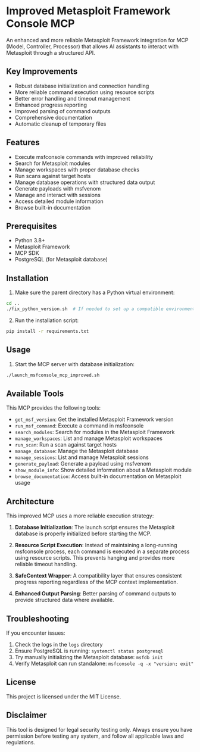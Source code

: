 # Improved Metasploit Framework Console MCP

An enhanced and more reliable Metasploit Framework integration for MCP (Model, Controller, Processor) that allows AI assistants to interact with Metasploit through a structured API.

## Key Improvements

- Robust database initialization and connection handling
- More reliable command execution using resource scripts
- Better error handling and timeout management
- Enhanced progress reporting
- Improved parsing of command outputs
- Comprehensive documentation
- Automatic cleanup of temporary files

## Features

- Execute msfconsole commands with improved reliability
- Search for Metasploit modules
- Manage workspaces with proper database checks
- Run scans against target hosts
- Manage database operations with structured data output
- Generate payloads with msfvenom
- Manage and interact with sessions
- Access detailed module information
- Browse built-in documentation

## Prerequisites

- Python 3.8+
- Metasploit Framework
- MCP SDK
- PostgreSQL (for Metasploit database)

## Installation

1. Make sure the parent directory has a Python virtual environment:
```bash
cd ..
./fix_python_version.sh  # If needed to set up a compatible environment
```

2. Run the installation script:
```bash
pip install -r requirements.txt
```

## Usage

1. Start the MCP server with database initialization:
```bash
./launch_msfconsole_mcp_improved.sh
```

## Available Tools

This MCP provides the following tools:

- `get_msf_version`: Get the installed Metasploit Framework version
- `run_msf_command`: Execute a command in msfconsole
- `search_modules`: Search for modules in the Metasploit Framework
- `manage_workspaces`: List and manage Metasploit workspaces
- `run_scan`: Run a scan against target hosts
- `manage_database`: Manage the Metasploit database
- `manage_sessions`: List and manage Metasploit sessions
- `generate_payload`: Generate a payload using msfvenom
- `show_module_info`: Show detailed information about a Metasploit module
- `browse_documentation`: Access built-in documentation on Metasploit usage

## Architecture

This improved MCP uses a more reliable execution strategy:

1. **Database Initialization**: The launch script ensures the Metasploit database is properly initialized before starting the MCP.

2. **Resource Script Execution**: Instead of maintaining a long-running msfconsole process, each command is executed in a separate process using resource scripts. This prevents hanging and provides more reliable timeout handling.

3. **SafeContext Wrapper**: A compatibility layer that ensures consistent progress reporting regardless of the MCP context implementation.

4. **Enhanced Output Parsing**: Better parsing of command outputs to provide structured data where available.

## Troubleshooting

If you encounter issues:

1. Check the logs in the `logs` directory
2. Ensure PostgreSQL is running: `systemctl status postgresql`
3. Try manually initializing the Metasploit database: `msfdb init`
4. Verify Metasploit can run standalone: `msfconsole -q -x "version; exit"`

## License

This project is licensed under the MIT License.

## Disclaimer

This tool is designed for legal security testing only. Always ensure you have permission before testing any system, and follow all applicable laws and regulations.
